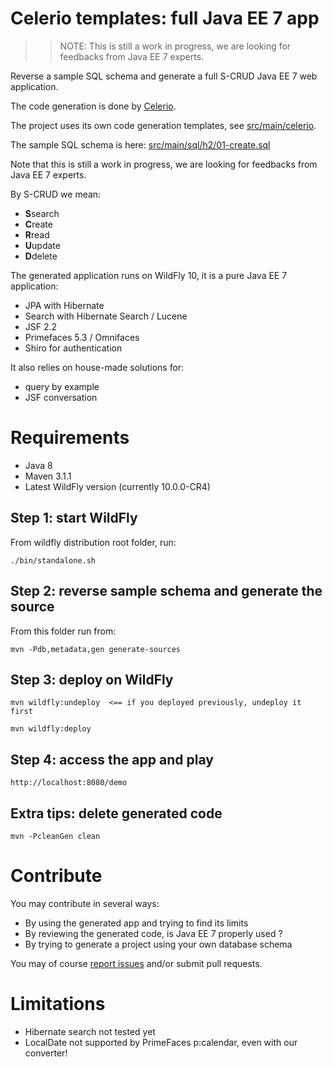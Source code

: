 # Celerio templates: full Java EE 7 app

>>
>> NOTE: This is still a work in progress, we are looking for feedbacks from Java EE 7 experts.
>> 

Reverse a sample SQL schema and generate a full S-CRUD Java EE 7 web application.

The code generation is done by [Celerio](http://www.jaxio.com/en/).

The project uses its own code generation templates, see [src/main/celerio](https://github.com/jaxio/javaee-lab/tree/master/src/celerio).

The sample SQL schema is here: [src/main/sql/h2/01-create.sql](https://github.com/jaxio/javaee-lab/tree/master/src/main/sql/h2/01-create.sql)

Note that this is still a work in progress, we are looking for feedbacks from Java EE 7 experts.

By S-CRUD we mean:

* **S**search
* **C**reate
* **R**read
* **U**update
* **D**delete

The generated application runs on WildFly 10, it is a pure Java EE 7 application:

* JPA with Hibernate
* Search with Hibernate Search / Lucene
* JSF 2.2
* Primefaces 5.3 / Omnifaces
* Shiro for authentication

It also relies on house-made solutions for:

* query by example
* JSF conversation

# Requirements

* Java 8
* Maven 3.1.1
* Latest WildFly version (currently 10.0.0-CR4)

## Step 1: start WildFly

From wildfly distribution root folder, run:

    ./bin/standalone.sh
    
## Step 2: reverse sample schema and generate the source
    
From this folder run from:

    mvn -Pdb,metadata,gen generate-sources

## Step 3: deploy on WildFly

    mvn wildfly:undeploy  <== if you deployed previously, undeploy it first

    mvn wildfly:deploy

## Step 4: access the app and play

    http://localhost:8080/demo

## Extra tips: delete generated code

    mvn -PcleanGen clean

# Contribute

You may contribute in several ways:

* By using the generated app and trying to find its limits
* By reviewing the generated code, is Java EE 7 properly used ?
* By trying to generate a project using your own database schema

You may of course [report issues](https://github.com/jaxio/javaee-lab/issues) and/or submit pull requests.

# Limitations

* Hibernate search not tested yet
* LocalDate not supported by PrimeFaces p:calendar, even with our converter!

